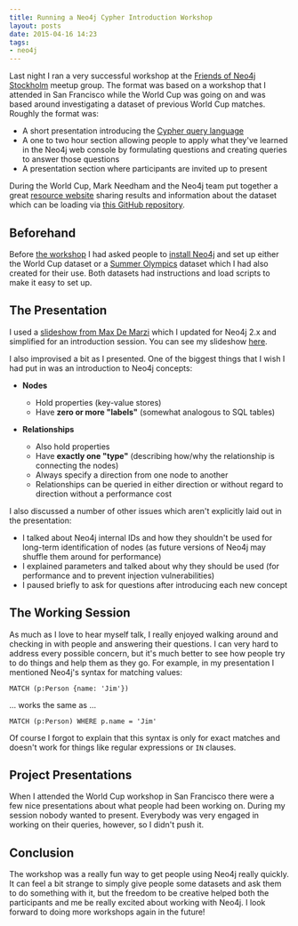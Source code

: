```yaml
---
title: Running a Neo4j Cypher Introduction Workshop
layout: posts
date: 2015-04-16 14:23
tags:
- neo4j
---
```


Last night I ran a very successful workshop at the [Friends of Neo4j Stockholm](http://www.meetup.com/Friends-of-Neo4j-Stockholm/) meetup group.  The format was based on a workshop that I attended in San Francisco while the World Cup was going on and was based around investigating a dataset of previous World Cup matches.  Roughly the format was:

 * A short presentation introducing the [Cypher query language](http://neo4j.com/developer/cypher-query-language/)
 * A one to two hour section allowing people to apply what they've learned in the Neo4j web console by formulating questions and creating queries to answer those questions
 * A presentation section where participants are invited up to present

During the World Cup, Mark Needham and the Neo4j team put together a great [resource website](http://worldcup.neo4j.org/) sharing results and information about the dataset which can be loading via [this GitHub repository](https://github.com/mneedham/neo4j-worldcup).

## Beforehand

Before [the workshop](http://www.meetup.com/Friends-of-Neo4j-Stockholm/events/221673524/) I had asked people to [install Neo4j](https://www.youtube.com/watch?v=V7f2tGsNSck) and set up either the World Cup dataset or a [Summer Olympics](https://github.com/cheerfulstoic/neo4j_summer_olympics) dataset which I had also created for their use.  Both datasets had instructions and load scripts to make it easy to set up.

## The Presentation

I used a [slideshow from Max De Marzi](http://www.slideshare.net/maxdemarzi/cypher-12154713) which I updated for Neo4j 2.x and simplified for an introduction session.  You can see my slideshow [here](http://www.slideshare.net/BrianUnderwood2/intro-to-cypher-47072474).

I also improvised a bit as I presented.  One of the biggest things that I wish I had put in was an introduction to Neo4j concepts:

* **Nodes**
	* Hold properties (key-value stores)
	* Have **zero or more "labels"** (somewhat analogous to SQL tables)

* **Relationships**
	* Also hold properties
	* Have **exactly one "type"** (describing how/why the relationship is connecting the nodes)
	* Always specify a direction from one node to another
	* Relationships can be queried in either direction or without regard to direction without a performance cost

I also discussed a number of other issues which aren't explicitly laid out in the presentation:

* I talked about Neo4j internal IDs and how they shouldn't be used for long-term identification of nodes (as future versions of Neo4j may shuffle them around for performance)
* I explained parameters and talked about why they should be used (for performance and to prevent injection vulnerabilities)
* I paused briefly to ask for questions after introducing each new concept

## The Working Session

As much as I love to hear myself talk, I really enjoyed walking around and checking in with people and answering their questions.  I can very hard to address every possible concern, but it's much better to see how people try to do things and help them as they go.  For example, in my presentation I mentioned Neo4j's syntax for matching values:

    MATCH (p:Person {name: 'Jim'})

... works the same as ...

    MATCH (p:Person) WHERE p.name = 'Jim'

Of course I forgot to explain that this syntax is only for exact matches and doesn't work for things like regular expressions or `IN` clauses.  

## Project Presentations

When I attended the World Cup workshop in San Francisco there were a few nice presentations about what people had been working on.  During my session nobody wanted to present.  Everybody was very engaged in working on their queries, however, so I didn't push it.

## Conclusion

The workshop was a really fun way to get people using Neo4j really quickly.  It can feel a bit strange to simply give people some datasets and ask them to do something with it, but the freedom to be creative helped both the participants and me be really excited about working with Neo4j.  I look forward to doing more workshops again in the future!

